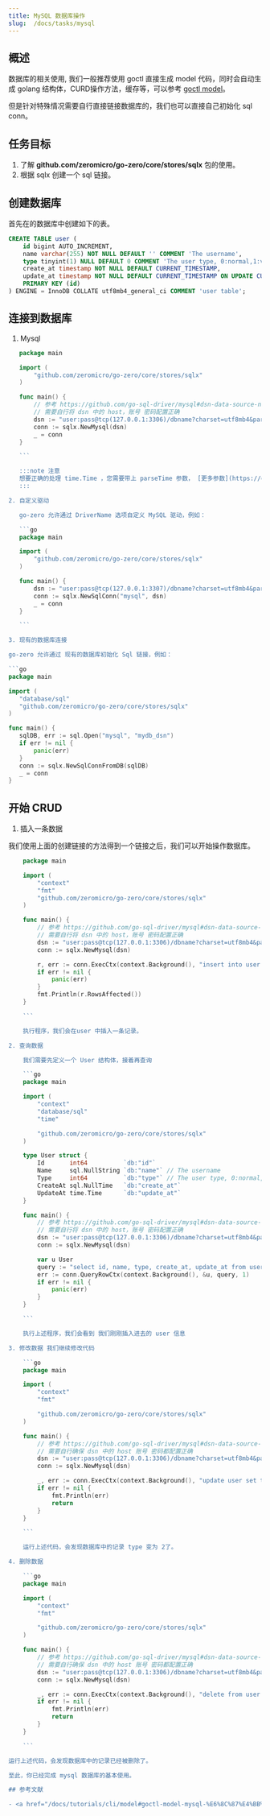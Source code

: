 ```yaml
---
title: MySQL 数据库操作
slug:  /docs/tasks/mysql
---
```


## 概述

数据库的相关使用, 我们一般推荐使用 goctl 直接生成 model 代码，同时会自动生成 golang 结构体，CURD操作方法，缓存等，可以参考 <a href="/docs/tasks/cli/mysql" target="_blank">goctl model</a>。

但是针对特殊情况需要自行直接链接数据库的，我们也可以直接自己初始化 sql conn。

## 任务目标

1. 了解 **github.com/zeromicro/go-zero/core/stores/sqlx** 包的使用。
2. 根据 sqlx 创建一个 sql 链接。

## 创建数据库

首先在的数据库中创建如下的表。

```sql
CREATE TABLE user (
    id bigint AUTO_INCREMENT,
    name varchar(255) NOT NULL DEFAULT '' COMMENT 'The username',
    type tinyint(1) NULL DEFAULT 0 COMMENT 'The user type, 0:normal,1:vip, for test golang keyword',
    create_at timestamp NOT NULL DEFAULT CURRENT_TIMESTAMP,
    update_at timestamp NOT NULL DEFAULT CURRENT_TIMESTAMP ON UPDATE CURRENT_TIMESTAMP,
    PRIMARY KEY (id)
) ENGINE = InnoDB COLLATE utf8mb4_general_ci COMMENT 'user table';
```

## 连接到数据库

1. Mysql

 ```go
	package main

	import (
		"github.com/zeromicro/go-zero/core/stores/sqlx"
	)

	func main() {
		// 参考 https://github.com/go-sql-driver/mysql#dsn-data-source-name 获取详情
		// 需要自行将 dsn 中的 host，账号 密码配置正确
		dsn := "user:pass@tcp(127.0.0.1:3306)/dbname?charset=utf8mb4&parseTime=True&loc=Local"
		conn := sqlx.NewMysql(dsn)
		_ = conn
	}

	```

	:::note 注意
	想要正确的处理 time.Time ，您需要带上 parseTime 参数， [更多参数](https://github.com/go-sql-driver/mysql#parameters) 要支持完整的 UTF-8 编码，您需要将 charset=utf8 更改为 charset=utf8mb4
	:::

2. 自定义驱动

	go-zero 允许通过 DriverName 选项自定义 MySQL 驱动，例如：

	```go
	package main

	import (
		"github.com/zeromicro/go-zero/core/stores/sqlx"
	)

	func main() {
		dsn := "user:pass@tcp(127.0.0.1:3307)/dbname?charset=utf8mb4&parseTime=True&loc=Local"
		conn := sqlx.NewSqlConn("mysql", dsn)
		_ = conn
	}

	```

3. 现有的数据库连接

go-zero 允许通过 现有的数据库初始化 Sql 链接，例如：

```go
package main

import (
	"database/sql"
	"github.com/zeromicro/go-zero/core/stores/sqlx"
)

func main() {
	sqlDB, err := sql.Open("mysql", "mydb_dsn")
	if err != nil {
		panic(err)
	}
	conn := sqlx.NewSqlConnFromDB(sqlDB)
	_ = conn
}

```

## 开始 CRUD

1. 插入一条数据

 我们使用上面的创建链接的方法得到一个链接之后，我们可以开始操作数据库。

```go
	package main

	import (
		"context"
		"fmt"
		"github.com/zeromicro/go-zero/core/stores/sqlx"
	)

	func main() {
		// 参考 https://github.com/go-sql-driver/mysql#dsn-data-source-name 获取详情
		// 需要自行将 dsn 中的 host，账号 密码配置正确
		dsn := "user:pass@tcp(127.0.0.1:3306)/dbname?charset=utf8mb4&parseTime=True&loc=Local"
		conn := sqlx.NewMysql(dsn)

		r, err := conn.ExecCtx(context.Background(), "insert into user (type, name) values (?, ?)", 1, "test")
		if err != nil {
			panic(err)
		}
		fmt.Println(r.RowsAffected())
	}

    ```

	执行程序，我们会在user 中插入一条记录。

2. 查询数据

	我们需要先定义一个 User 结构体，接着再查询

	```go
	package main

	import (
		"context"
		"database/sql"
		"time"

		"github.com/zeromicro/go-zero/core/stores/sqlx"
	)

	type User struct {
		Id       int64          `db:"id"`
		Name     sql.NullString `db:"name"` // The username
		Type     int64          `db:"type"` // The user type, 0:normal,1:vip, for test golang keyword
		CreateAt sql.NullTime   `db:"create_at"`
		UpdateAt time.Time      `db:"update_at"`
	}

	func main() {
		// 参考 https://github.com/go-sql-driver/mysql#dsn-data-source-name 获取详情
		// 需要自行将 dsn 中的 host，账号 密码配置正确
		dsn := "user:pass@tcp(127.0.0.1:3306)/dbname?charset=utf8mb4&parseTime=True&loc=Local"
		conn := sqlx.NewMysql(dsn)

		var u User
		query := "select id, name, type, create_at, update_at from user where id=?"
		err := conn.QueryRowCtx(context.Background(), &u, query, 1)
		if err != nil {
			panic(err)
		}
	}

	```

	执行上述程序，我们会看到 我们刚刚插入进去的 user 信息

3. 修改数据 我们继续修改代码

	```go
	package main

	import (
		"context"
		"fmt"

		"github.com/zeromicro/go-zero/core/stores/sqlx"
	)

	func main() {
		// 参考 https://github.com/go-sql-driver/mysql#dsn-data-source-name 获取详情
		// 需要自行确保 dsn 中的 host 账号 密码都配置正确
		dsn := "user:pass@tcp(127.0.0.1:3306)/dbname?charset=utf8mb4&parseTime=True&loc=Local"
		conn := sqlx.NewMysql(dsn)

		_, err := conn.ExecCtx(context.Background(), "update user set type = ? where name = ?", 2, "test")
		if err != nil {
			fmt.Println(err)
			return
		}
	}

	```

	运行上述代码，会发现数据库中的记录 type 变为 2了。

4. 删除数据

	```go
	package main

	import (
		"context"
		"fmt"

		"github.com/zeromicro/go-zero/core/stores/sqlx"
	)

	func main() {
		// 参考 https://github.com/go-sql-driver/mysql#dsn-data-source-name 获取详情
		// 需要自行确保 dsn 中的 host 账号 密码都配置正确
		dsn := "user:pass@tcp(127.0.0.1:3306)/dbname?charset=utf8mb4&parseTime=True&loc=Local"
		conn := sqlx.NewMysql(dsn)

		_, err := conn.ExecCtx(context.Background(), "delete from user where `id` = ?", 1)
		if err != nil {
			fmt.Println(err)
			return
		}
	}

	```

运行上述代码，会发现数据库中的记录已经被删除了。

至此，你已经完成 mysql 数据库的基本使用。

## 参考文献

- <a href="/docs/tutorials/cli/model#goctl-model-mysql-%E6%8C%87%E4%BB%A4" target="_blank">《goctl model mysql 代码生成》 </a>
